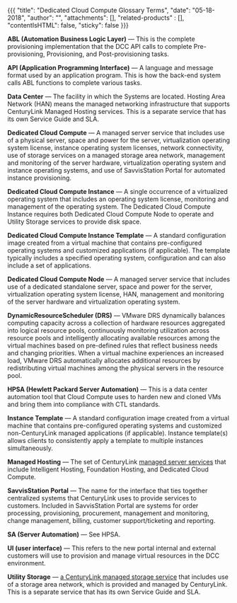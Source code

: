 {{{
  "title": "Dedicated Cloud Compute Glossary Terms",
  "date": "05-18-2018",
  "author": "",
  "attachments": [],
  "related-products" : [],
  "contentIsHTML": false,
  "sticky": false
}}}

**ABL (Automation Business Logic Layer)** &mdash; This is the complete provisioning implementation that the DCC API calls to complete Pre-provisioning, Provisioning, and Post-provisioning tasks.

**API (Application Programming Interface)** &mdash; A language and message format used by an application program.  This is how the back-end system calls ABL functions to complete various tasks.

**Data Center** &mdash; The facility in which the Systems are located. Hosting Area Network (HAN) means the managed networking infrastructure that supports CenturyLink Managed Hosting services. This is a separate service that has its own Service Guide and SLA.

**Dedicated Cloud Compute** &mdash; A managed server service that includes use of a physical server, space and power for the server, virtualization operating system license, instance operating system licenses, network connectivity, use of storage services on a managed storage area network, management and monitoring of the server hardware, virtualization operating system and instance operating systems, and use of SavvisStation Portal for automated instance provisioning.

**Dedicated Cloud Compute Instance** &mdash; A single occurrence of a virtualized operating system that includes an operating system license, monitoring and management of the operating system. The Dedicated Cloud Compute Instance requires both Dedicated Cloud Compute Node to operate and Utility Storage services to provide disk space.

**Dedicated Cloud Compute Instance Template** &mdash; A standard configuration image created from a virtual machine that contains pre-configured operating systems and customized applications (if applicable). The template typically includes a specified operating system, configuration and can also include a set of applications.

**Dedicated Cloud Compute Node** &mdash; A managed server service that includes use of a dedicated standalone server, space and power for the server, virtualization operating system license, HAN, management and monitoring of the server hardware and virtualization operating system.

**DynamicResourceScheduler (DRS)** &mdash; VMware DRS dynamically balances computing capacity across a collection of hardware resources aggregated into logical resource pools, continuously monitoring utilization across resource pools and intelligently allocating available resources among the virtual machines based on pre-defined rules that reflect business needs and changing priorities. When a virtual machine experiences an increased load, VMware DRS automatically allocates additional resources by redistributing virtual machines among the physical servers in the resource pool.

**HPSA (Hewlett Packard Server Automation)** &mdash; This is a data center automation tool that Cloud Compute uses to harden new and cloned VMs and bring them into compliance with CTL standards.

**Instance Template** &mdash; A standard configuration image created from a virtual machine that contains pre-configured operating systems and customized non-CenturyLink managed applications (if applicable). Instance template(s) allows clients to consistently apply a template to multiple instances simultaneously.

**Managed Hosting** &mdash; The set of CenturyLink [managed server services](https://www.ctl.io/product-catalog/#Managed-Hosting) that include Intelligent Hosting, Foundation Hosting, and Dedicated Cloud Compute.

**SavvisStation Portal** &mdash; The name for the interface that ties together centralized systems that CenturyLink uses to provide services to customers. Included in SavvisStation Portal are systems for order processing, provisioning, procurement, management and monitoring, change management, billing, customer support/ticketing and reporting.

**SA (Server Automation)** &mdash; See HPSA.

**UI (user interface)** &mdash; This refers to the new portal internal and external customers will use to provision and manage virtual resources in the DCC environment.

**Utility Storage** &mdash; [a CenturyLink managed storage service](https://www.ctl.io/knowledge-base/dedicated-cloud-compute/getting-started/dcc-adding-utility-storage/) that includes use of a storage area network, which is provided and managed by CenturyLink. This is a separate service that has its own Service Guide and SLA.
